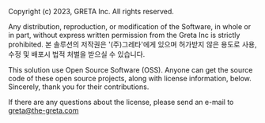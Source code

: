 Copyright (c) 2023, GRETA Inc. All rights reserved.

Any distribution, reproduction, or modification of the Software, in whole or in part, without express written permission from the Greta Inc is strictly prohibited. 본 솔루션의 저작권은 '(주)그레타'에게 있으며 허가받지 않은 용도로 사용, 수정 및 배포시 법적 처벌을 받으실 수 있습니다.

This solution use Open Source Software (OSS). Anyone can get the source code of these open source projects, along with license information, below. Sincerely, thank you for their contributions.

If there are any questions about the license, please send an e-mail to [greta@the-greta.com](greta@the-greta.com)
